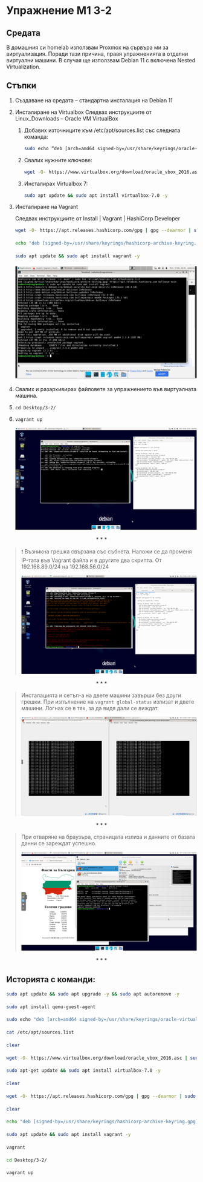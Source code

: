 # Упражнение М1 3-2


## Средата
В домашния си homelab използвам Proxmox на сървъра ми за виртуализация. Поради тази причина, правя упражненията в отделни виртуални машини. В случая ще използвам Debian 11 с включена Nested Virtualization.

## Стъпки
1.	Създаване на средата – стандартна инсталация на Debian 11
2.	Инсталиране на Virtualbox
Следвах инструкциите от Linux_Downloads – Oracle VM VirtualBox
    
    1.	Добавих източниците към /etc/apt/sources.list със следната команда:

        ```bash
        sudo echo “deb [arch=amd64 signed-by=/usr/share/keyrings/oracle-virtualbox-2016.gpg] https://download.virtualbox.org/virtualbox/debian bullseye contrib” >> /etc/apt/sources.list
        ```

    2.	Свалих нужните ключове:

        ```bash
        wget -O- https://www.virtualbox.org/download/oracle_vbox_2016.asc | sudo gpg --dearmor --yes --output /usr/share/keyrings/oracle-virtualbox-2016.gpg
        ```

    3.	Инсталирах Virtualbox 7:

        ```bash
        sudo apt update && sudo apt install virtualbox-7.0 -y
        ```

3.	Инсталиране на Vagrant

    Следвах инструкциите от Install | Vagrant | HashiCorp Developer

    ```bash
    wget -O- https://apt.releases.hashicorp.com/gpg | gpg --dearmor | sudo tee /usr/share/keyrings/hashicorp-archive-keyring.gpg

    echo "deb [signed-by=/usr/share/keyrings/hashicorp-archive-keyring.gpg] https://apt.releases.hashicorp.com $(lsb_release -cs) main" | sudo tee /etc/apt/sources.list.d/hashicorp.list

    sudo apt update && sudo apt install vagrant -y
    ``` 

    ![Installing Vagrant](01.png)

4.	Свалих и разархивирах файловете за упражнението във виртуалната машина.
5.	`cd Desktop/3-2/`
6.	`vagrant up`

    ![Starting Vagrantfile](02.png)

<center>* * *</center>

> ❗ Възникна грешка свързана със събнета. Наложи се да променя IP-тата във Vagrant файла и в другите два скрипта. От 192.168.89.0/24 на 192.168.56.0/24 
>
> ![IP Conflact Error](03.png)

<center>* * *</center>

> Инсталацията и сетъп-а на двете машини завърши без други грешки. 
> При изпълнение на `vagrant global-status` излизат и двете машини. Логнах се в тях, за да видя дали се виждат.
>  
> ![Vagrant SSH](04.png)

<center>* * *</center>

> При отваряне на браузъра, страницата излиза и данните от базата данни се зареждат успешно.
>  
> ![Website](05.png)

<center>* * *</center>

## Историята с команди:

```bash
sudo apt update && sudo apt upgrade -y && sudo apt autoremove -y

sudo apt install qemu-guest-agent

sudo echo "deb [arch=amd64 signed-by=/usr/share/keyrings/oracle-virtualbox-2016.gpg] https://download.virtualbox.org/virtualbox/debian bullseye  contrib" >> /etc/apt/sources.list

cat /etc/apt/sources.list

clear

wget -O- https://www.virtualbox.org/download/oracle_vbox_2016.asc | sudo gpg --dearmor --yes --output /usr/share/keyrings/oracle-virtualbox-2016.gpg

sudo apt-get update && sudo apt install virtualbox-7.0 -y

clear

wget -O- https://apt.releases.hashicorp.com/gpg | gpg --dearmor | sudo tee /usr/share/keyrings/hashicorp-archive-keyring.gpg

clear

echo "deb [signed-by=/usr/share/keyrings/hashicorp-archive-keyring.gpg] https://apt.releases.hashicorp.com $(lsb_release -cs) main" | sudo tee /etc/apt/sources.list.d/hashicorp.list

sudo apt update && sudo apt install vagrant -y

vagrant

cd Desktop/3-2/

vagrant up
```